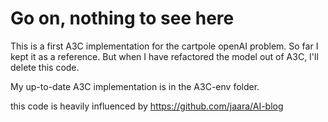 # Go on, nothing to see here

This is a first A3C implementation for the cartpole openAI problem.
So far I kept it as a reference. But when I have refactored the model out of A3C, I'll delete this code.

My up-to-date A3C implementation is in the A3C-env folder.

this code is heavily influenced by https://github.com/jaara/AI-blog

